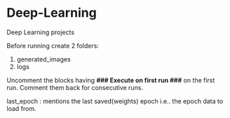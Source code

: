 # Deep-Learning
Deep Learning projects

Before running create 2 folders:
  1) generated_images
  2) logs
  
Uncomment the blocks having <b>### Execute on first run ###</b> on the first run.
Comment them back for consecutive runs.

last_epoch : mentions the last saved(weights) epoch i.e.. the epoch data to load from.


 
